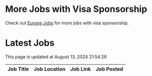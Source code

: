 # More Jobs with Visa Sponsorship

Check out [Europe Jobs](https://github.com/sureshparimi/europejobs#latest-jobs) for more jobs with visa sponsorship.

# Latest Jobs

This page is updated at August 13, 2024 21:54:26

| Job Title | Job Location | Job Link | Job Posted |
| --- | --- | --- | --- |
